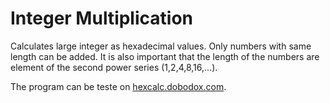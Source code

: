 # Integer Multiplication


Calculates large integer as hexadecimal values. Only numbers with same length can be added. It is also important that the length of the numbers are element of the second power series (1,2,4,8,16,...).

The program can be teste on [hexcalc.dobodox.com](https://hexcalc.dobodox.com).
